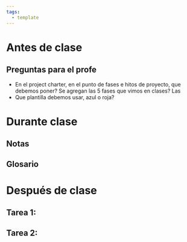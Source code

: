 ```yaml
---
tags:
  - template
---
```

# Antes de clase
## Preguntas para el profe
- En el project charter, en el punto de fases e hitos de proyecto, que debemos poner?
  Se agregan las 5 fases que vimos en clases?
  Las 
- Que plantilla debemos usar, azul o roja?

# Durante clase
## Notas
## Glosario

# Después de clase
## Tarea 1: 
## Tarea 2: